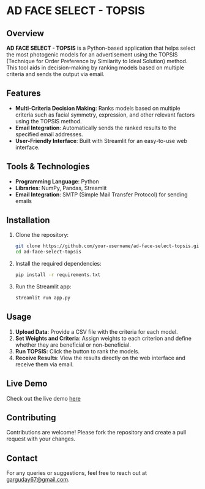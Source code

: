 # AD FACE SELECT - TOPSIS

## Overview
**AD FACE SELECT - TOPSIS** is a Python-based application that helps select the most photogenic models for an advertisement using the TOPSIS (Technique for Order Preference by Similarity to Ideal Solution) method. This tool aids in decision-making by ranking models based on multiple criteria and sends the output via email.

## Features
- **Multi-Criteria Decision Making**: Ranks models based on multiple criteria such as facial symmetry, expression, and other relevant factors using the TOPSIS method.
- **Email Integration**: Automatically sends the ranked results to the specified email addresses.
- **User-Friendly Interface**: Built with Streamlit for an easy-to-use web interface.

## Tools & Technologies
- **Programming Language**: Python
- **Libraries**: NumPy, Pandas, Streamlit
- **Email Integration**: SMTP (Simple Mail Transfer Protocol) for sending emails

## Installation

1. Clone the repository:
    ```bash
    git clone https://github.com/your-username/ad-face-select-topsis.git
    cd ad-face-select-topsis
    ```

2. Install the required dependencies:
    ```bash
    pip install -r requirements.txt
    ```

3. Run the Streamlit app:
    ```bash
    streamlit run app.py
    ```

## Usage
1. **Upload Data**: Provide a CSV file with the criteria for each model.
2. **Set Weights and Criteria**: Assign weights to each criterion and define whether they are beneficial or non-beneficial.
3. **Run TOPSIS**: Click the button to rank the models.
4. **Receive Results**: View the results directly on the web interface and receive them via email.

## Live Demo
Check out the live demo [here](https://youtu.be/8IxcKFrT1ig?si=LgtZimqcho2NXeV7)

## Contributing
Contributions are welcome! Please fork the repository and create a pull request with your changes.

## Contact
For any queries or suggestions, feel free to reach out at [garguday67@gmail.com](mailto:garguday67@gmail.com).

